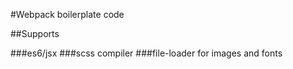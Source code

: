 #Webpack boilerplate code


##Supports

###es6/jsx
###scss compiler
###file-loader for images and fonts
